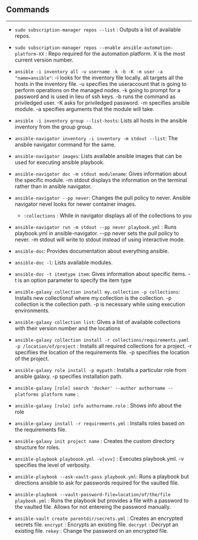 ## Commands
-----

- `sudo subscription-manager repos --list` : Outputs a list of available repos.
- `sudo subscription-manager repos --enable ansible-automation-platform-XX` : Repo required for the automation platform. X is the most current version number.

- `ansible -i inventory all -u username -k -b -K -m user -a "name=ansible"`: -i looks for the inventory file locally. all targets all the hosts in the inventory file. -u specifies the useraccount that is going to perform operations on the managed nodes. -k going to prompt for a password and is used in lieu of ssh keys. -b runs the command as priviledged user. -K asks for priviledged password. -m specifies ansible module. -a specifies arguments that the module will take.

- `ansible -i inventory group --list-hosts`: Lists all hosts in the ansible inventory from the group group. 

- `ansible-navigator inventory -i inventory -m stdout --list`: The ansbile navigator command for the same.
- `ansible-navigator images`: Lists available ansible images that can be used for executing ansible playbook.
- `ansible-navigator doc -m stdout modulename`: Gives information about the specific module. -m stdout displays the information on the terminal rather than in ansible navigator.
- `ansible-navigator --pp never`: Changes the pull policy to never. Ansible navigator nevel looks for newer container images.
    - `:collections` : While in navigator displays all of the collections to you
- `ansible-navigator run -m stdout --pp never playbook.yml` : Runs playbook.yml in ansible-navigator. --pp never sets the pull policy to never. -m stdout will write to stdout instead of using interactive mode.

- `ansible-doc`: Provides documentation about everything ansible.
- `ansible-doc -l`: Lists available modules.
- `ansible-doc -t itemtype item`: Gives information about specific items. -t is an option parameter to specify the item type

- `ansible-galaxy collection install my.collection -p collections`: Installs new collectionsf where my.collection is the collection. -p collection is the collection path. -p is necessary while using execution environments.
- `ansible-galaxy collection list`: GIves a list of available collections with their version number and the locations
- `ansible-galaxy collection install -r collections/requirements.yaml -p /location/of/project` : Installs all required collections for a project. -r specifiies the location of the requirements file. -p specifiies the location of the project.
- `ansible-galaxy role install -p mypath` : Installs a particular role from ansible galaxy. -p specifies installation path.
- `ansible-galaxy [role] search 'docker' --author authorname --platforms platform name` :
- `ansible-galaxy [role] info authorname.role` : Shows info about the role
- `ansible-galaxy install -r requirements.yml` : Installs roles based on the requirements file. 
- `ansible-galaxy init project name` : Creates the custom directory structure for roles.

- `ansible-playbook playboook.yml -v[vvv]` : Executes playbook.yml. -v specifies the level of verbosity.
- `ansible-playbook --ask-vault-pass playbook.yml`: Runs a playbook but directions ansible to ask for passwords required for the vaulted file.
- `ansible-playbook --vault-password-file=location/of/the/file playbook.yml` : Runs the playbook but provides a file with a password to the vaulted file. Allows for not entereing the password manually.


- `ansible-vault create parentdir/secrets.yml` : Creates an encrypted secrets file.
                    `encrypt` : Encrypts an existing file.
                    `decrypt` : Decrypt an existing file.
                    `rekey`   : Change the password on an encrypted file.
